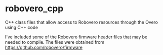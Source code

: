 robovero_cpp
============

C++ class files that allow access to Robovero resources through the Overo using C++ code

I've included some of the Robovero firmware header files that may be needed to compile.  The files were obtained from https://github.com/robovero/firmware
